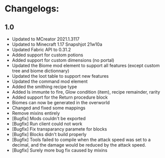 # Changelogs:

## 1.0
* Updated to MCreator 2021.1.3117
* Updated to Minecraft 1.17 Snapshjot 21w10a
* Updated Fabric API to 0.31.2
* Added support for custom potions
* Added support for custom dimensions (no portal)
* Updated the Biome mod element to support all features (except custom tree and biome dictionnary)
* Updated the loot table to support new features
* Updated the command mod element
* Added the smithing recipe type
* Added Is immunte to fire, Glow condition (item), recipe remainder, rarity
* Added support for the Return procedure block
* Biomes can now be generated in the overworld
* Changed and fixed some mappings
* Remove mixins entirely
* [Bugfix] Mods couldn't be exported
* [Bugfix] Run client could not work
* [Bugfix] Fix transparancy paramete for blocks
* [Bugfix] Blocks didn't build properly
* [Bugfix] Tools failed to compile when the attack speed was set to a decimal, and the damage would be reduced by the attack speed.
* [Bugfix] Surely more bug fix caused by mixins